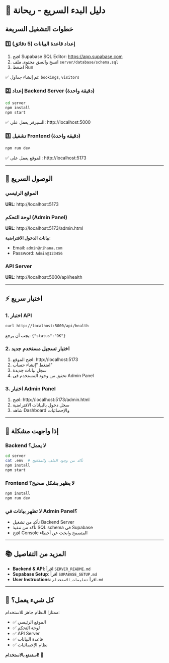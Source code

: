 # 🚀 دليل البدء السريع - ريحانة

## خطوات التشغيل السريعة

### 1️⃣ إعداد قاعدة البيانات (5 دقائق)

1. افتح Supabase SQL Editor: https://app.supabase.com
2. انسخ والصق محتوى ملف `server/database/schema.sql`
3. اضغط Run

✅ تم إنشاء جداول: `bookings`, `visitors`

### 2️⃣ إعداد Backend Server (دقيقة واحدة)

```bash
cd server
npm install
npm start
```

✅ السيرفر يعمل على: http://localhost:5000

### 3️⃣ تشغيل Frontend (دقيقة واحدة)

```bash
npm run dev
```

✅ الموقع يعمل على: http://localhost:5173

---

## 🎯 الوصول السريع

### الموقع الرئيسي
**URL**: http://localhost:5173

### لوحة التحكم (Admin Panel)
**URL**: http://localhost:5173/admin.html

**بيانات الدخول الافتراضية**:
- Email: `admin@rihana.com`
- Password: `Admin@123456`

### API Server
**URL**: http://localhost:5000/api/health

---

## ⚡ اختبار سريع

### 1. اختبار API
```bash
curl http://localhost:5000/api/health
```
يجب أن يرجع: `{"status":"OK"}`

### 2. اختبار تسجيل مستخدم جديد
1. افتح الموقع: http://localhost:5173
2. اضغط "إنشاء حساب"
3. سجل بيانات جديدة
4. تحقق من وجود المستخدم في Admin Panel

### 3. اختبار Admin Panel
1. افتح: http://localhost:5173/admin.html
2. سجل دخول بالبيانات الافتراضية
3. شاهد Dashboard والإحصائيات

---

## 🔧 إذا واجهت مشكلة

### Backend لا يعمل؟
```bash
cd server
cat .env  # تأكد من وجود الملف والمفاتيح
npm install
npm start
```

### Frontend لا يظهر بشكل صحيح؟
```bash
npm install
npm run dev
```

### لا تظهر بيانات في Admin Panel؟
- تأكد من تشغيل Backend Server
- تأكد من تنفيذ SQL schema في Supabase
- افتح Console المتصفح وابحث عن أخطاء

---

## 📚 المزيد من التفاصيل

- **Backend & API**: اقرأ `SERVER_README.md`
- **Supabase Setup**: اقرأ `SUPABASE_SETUP.md`
- **User Instructions**: اقرأ `تعليمات_الاستخدام.md`

---

## 🎉 كل شيء يعمل؟

ممتاز! النظام جاهز للاستخدام:
- ✅ الموقع الرئيسي
- ✅ لوحة التحكم
- ✅ API Server
- ✅ قاعدة البيانات
- ✅ نظام الإحصائيات

**استمتع بالاستخدام! 🚀**

